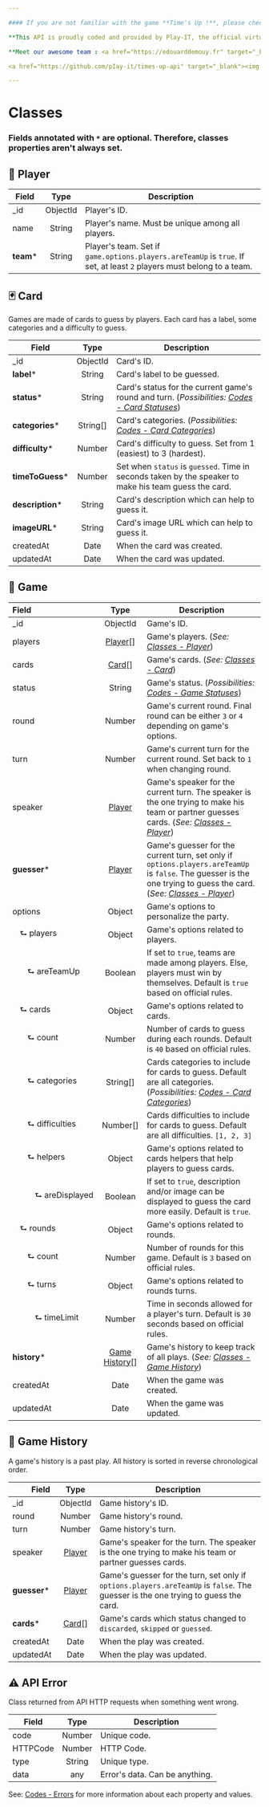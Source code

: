 ```yaml
---

#### If you are not familiar with the game **Time's Up !**, please check out <a href="https://en.wikipedia.org/wiki/Time%27s_Up!_(game)" target="_blank">the Wikipedia page for general rules</a>.

**This API is proudly coded and provided by Play-IT, the official virtual game master dedicated to board players 🎲. The project is open source on <a href="https://github.com/pIay-it/times-up-api" target="_blank">GitHub</a>.**

**Meet our awesome team : <a href="https://edouarddemouy.fr" target="_blank">Édouard DEMOUY</a> and <a href="https://antoinezanardi.fr" target="_blank">Antoine ZANARDI</a>.**

<a href="https://github.com/pIay-it/times-up-api" target="_blank"><img src="https://img.shields.io/github/stars/pIay-it/times-up-api.svg?style=social&label=Feel%20free%20to%20leave%20a%20star" alt="GitHub stars"/></a>

---
```


# Classes

### Fields annotated with `*` are optional. Therefore, classes properties aren't always set.

## <a id="player-class"></a>👤 Player

| Field                | Type               | Description                                                                                                                           |
|----------------------|:------------------:|---------------------------------------------------------------------------------------------------------------------------------------|
| _id                  | ObjectId           | Player's ID.                                                                                                                          |
| name                 | String             | Player's name. Must be unique among all players.                                                                                      |
| **team***            | String             | Player's team. Set if `game.options.players.areTeamUp` is `true`. If set, at least `2` players must belong to a team.                 |

## <a id="card-class"></a>🃏️ Card

Games are made of cards to guess by players. Each card has a label, some categories and a difficulty to guess.

| Field                                             | Type                       | Description                                                                                                                                   |
|---------------------------------------------------|:--------------------------:|-----------------------------------------------------------------------------------------------------------------------------------------------|
| _id                                               | ObjectId                   | Card's ID.                                                                                                                                    |
| **label***                                        | String                     | Card's label to be guessed.                                                                                                                   |
| **status***                                       | String                     | Card's status for the current game's round and turn. (_Possibilities: [Codes - Card Statuses](#card-statuses)_)                               |
| **categories***                                   | String[]                   | Card's categories. (_Possibilities: [Codes - Card Categories](#card-categories)_)                                                             |
| **difficulty***                                   | Number                     | Card's difficulty to guess. Set from 1 (easiest) to 3 (hardest).                                                                              |
| **timeToGuess***                                  | Number                     | Set when `status` is `guessed`. Time in seconds taken by the speaker to make his team guess the card.                                         |
| **description***                                  | String                     | Card's description which can help to guess it.                                                                                                |
| **imageURL***                                     | String                     | Card's image URL which can help to guess it.                                                                                                  |
| createdAt                                         | Date                       | When the card was created.                                                                                                                    |
| updatedAt                                         | Date                       | When the card was updated.                                                                                                                    |

## <a id="game-class"></a>🎲 Game

| Field<i style="margin-right: 125px"></i>            | Type                                    | Description                                                                                                                                                                                      |
|----------------------------------------------------|:----------------------------------------:|---------------------------------------------------------------------------------------------------------------------------------------------------------------------------------------------------|
| _id                                                | ObjectId                                 | Game's ID.                                                                                                                                                                                        |
| players                                            | [Player](#player-class)[]                | Game's players. (_See: [Classes - Player](#player-class)_)                                                                                                                                        |
| cards                                              | [Card](#card-class)[]                    | Game's cards. (_See: [Classes - Card](#card-class)_)                                                                                                                                              |
| status                                             | String                                   | Game's status. (_Possibilities: [Codes - Game Statuses](#game-statuses)_)                                                                                                                         |
| round                                              | Number                                   | Game's current round. Final round can be either `3` or `4` depending on game's options.                                                                                                           |
| turn                                               | Number                                   | Game's current turn for the current round. Set back to `1` when changing round.                                                                                                                   |
| speaker                                            | [Player](#player-class)                  | Game's speaker for the current turn. The speaker is the one trying to make his team or partner guesses cards. (_See: [Classes - Player](#player-class)_)                                          |
| **guesser***                                       | [Player](#player-class)                  | Game's guesser for the current turn, set only if `options.players.areTeamUp` is `false`. The guesser is the one trying to guess the card. (_See: [Classes - Player](#player-class)_)              |
| options                                            | Object                                   | Game's options to personalize the party.                                                                                                                                                          |
| <i style="margin-left: 15px"></i>⮑ players        | Object                                   | Game's options related to players.                                                                                                                                                                |
| <i style="margin-left: 30px"></i>⮑ areTeamUp      | Boolean                                  | If set to `true`, teams are made among players. Else, players must win by themselves. Default is `true` based on official rules.                                                                  |
| <i style="margin-left: 15px"></i>⮑ cards          | Object                                   | Game's options related to cards.                                                                                                                                                                  |
| <i style="margin-left: 30px"></i>⮑ count          | Number                                   | Number of cards to guess during each rounds. Default is `40` based on official rules.                                                                                                             |
| <i style="margin-left: 30px"></i>⮑ categories     | String[]                                 | Cards categories to include for cards to guess. Default are all categories. (_Possibilities: [Codes - Card Categories](#card-categories)_)                                                        |
| <i style="margin-left: 30px"></i>⮑ difficulties   | Number[]                                 | Cards difficulties to include for cards to guess. Default are all difficulties. `[1, 2, 3]`                                                                                                       |
| <i style="margin-left: 30px"></i>⮑ helpers        | Object                                   | Game's options related to cards helpers that help players to guess cards.                                                                                                                         |
| <i style="margin-left: 45px"></i>⮑ areDisplayed   | Boolean                                  | If set to `true`, description and/or image can be displayed to guess the card more easily. Default is `true`.                                                                                     |
| <i style="margin-left: 15px"></i>⮑ rounds         | Object                                   | Game's options related to rounds.                                                                                                                                                                 |
| <i style="margin-left: 30px"></i>⮑ count          | Number                                   | Number of rounds for this game. Default is `3` based on official rules.                                                                                                                           |
| <i style="margin-left: 30px"></i>⮑ turns          | Object                                   | Game's options related to rounds turns.                                                                                                                                                           |
| <i style="margin-left: 45px"></i>⮑ timeLimit      | Number                                   | Time in seconds allowed for a player's turn. Default is `30` seconds based on official rules.                                                                                                     |
| **history***                                       | [Game History](#game-history-class)[]    | Game's history to keep track of all plays. (_See: [Classes - Game History](#game-history-class)_)                                                                                                 |
| createdAt                                          | Date                                     | When the game was created.                                                                                                                                                                        |
| updatedAt                                          | Date                                     | When the game was updated.                                                                                                                                                                        |

## <a id="game-history-class"></a>📜 Game History

A game's history is a past play. All history is sorted in reverse chronological order.

| <i style="margin-left: 35px"></i>Field             | Type                                 | Description                                                                                                                                          |
|----------------------------------------------------|:------------------------------------:|------------------------------------------------------------------------------------------------------------------------------------------------------|
| _id                                                | ObjectId                             | Game history's ID.                                                                                                                                   |
| round                                              | Number                               | Game history's round.                                                                                                                                |
| turn                                               | Number                               | Game history's turn.                                                                                                                                 |
| speaker                                            | [Player](#player-class)              | Game's speaker for the turn. The speaker is the one trying to make his team or partner guesses cards.                                                |
| **guesser***                                       | [Player](#player-class)              | Game's guesser for the turn, set only if `options.players.areTeamUp` is `false`. The guesser is the one trying to guess the card.                    |
| **cards***                                         | [Card](#card-class)[]                | Game's cards which status changed to `discarded`, `skipped` or `guessed`.                                                                            |
| createdAt                                          | Date                                 | When the play was created.                                                                                                                           |
| updatedAt                                          | Date                                 | When the play was updated.                                                                                                                           |

## <a id="error-class"></a>⚠️ API Error

Class returned from API HTTP requests when something went wrong.

| Field                | Type     | Description                                                         |
|----------------------|:--------:|---------------------------------------------------------------------|
| code                 | Number   | Unique code.                                                        |
| HTTPCode             | Number   | HTTP Code.                                                          |
| type                 | String   | Unique type.                                                        |
| data                 | any      | Error's data. Can be anything.                                      |

See: [Codes - Errors](#errors) for more information about each property and values.
